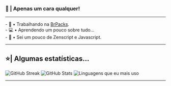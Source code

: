 ### 👋 | Apenas um cara qualquer!
---

<p align="left"> 
  - 🦺 • Trabalhando na <a href="https://www.brpacks.com">BrPacks</a>.<br>
  - 💻 • Aprendendo um pouco sobre tudo...<br>
  - 🔑 • Sei um pouco de Zenscript e Javascript.
</p>

---

## ⭐| Algumas estatísticas...
![GitHub Streak](http://github-readme-streak-stats.herokuapp.com?user=MarceloGames000&theme=dracula&hide_border=true&ring=0E0DDD&sideLabels=11DDB5&background=417DBBDC&stroke=1700DD&fire=DD8C21&dates=91A8DD&currStreakLabel=40DDC5&currStreakNum=38C1FF&sideNums=6CDD9E) ![GitHub Stats](https://github-readme-stats.vercel.app/api?username=marcelogames000&show_icons=true&theme=dracula&line_height=27) ![Linguagens que eu mais uso](https://github-readme-stats.vercel.app/api/top-langs/?username=marcelogames000&theme=dracula&hide_langs_below=1)

---
